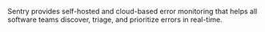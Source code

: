 Sentry provides self-hosted and cloud-based error monitoring that helps all software
teams discover, triage, and prioritize errors in real-time.